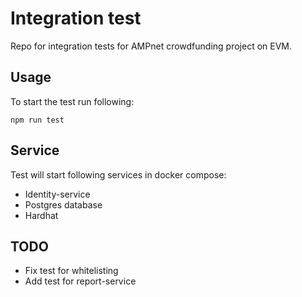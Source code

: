 # Integration test

Repo for integration tests for AMPnet crowdfunding project on EVM.

## Usage

To start the test run following:

```shell
npm run test
```

## Service

Test will start following services in docker compose:

* Identity-service
* Postgres database
* Hardhat

## TODO

* Fix test for whitelisting
* Add test for report-service
